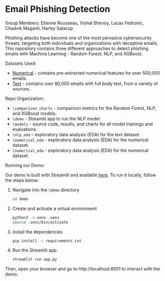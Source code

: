 # Email Phishing Detection

Group Members: Etienne Rousseau, Vishal Shenoy, Lucas Fedronic, Chadvik Maganti, Harley Salacup

Phishing attacks have become one of the most pervasive cybersecurity threats, targeting both individuals and organizations with deceptive emails. This repository contains three different approaches to detect phishing emails with Machine Learning - Random Forest, NLP, and XGBoost.

Datasets Used:
- [Numerical](https://www.kaggle.com/datasets/ethancratchley/email-phishing-dataset) - contains pre-extracted numerical features for over 500,000 emails.
- [Text](https://www.kaggle.com/datasets/naserabdullahalam/phishing-email-dataset) - contains over 80,000 emails with full body text, from a variety of sources.

Repo Organization:
- `\comparison_charts` - comparison metrics for the Random Forest, NLP, and XGBoost models.
- `\demo` - Streamlit app to run the NLP model.
- `\models` - source code, results, and charts for all model trainings and evaluations.
- `\nlp_eda` - exploratory data analysis (EDA) for the text dataset.
- `\numerical_eda` - exploratory data analysis (EDA) for the numerical dataset.
- `\numerical_eda` - exploratory data analysis (EDA) for the numerical dataset.

Running our Demo:

Our demo is built with Streamlit and available [here](https://email-phishing-detection.streamlit.app/). To run it locally, follow the steps below:

1. Navigate into the `\demo` directory
   ```bash
   cd demo
   ```

2. Create and activate a virtual environment  
   ```bash
   python3 -m venv .venv
   source .venv/bin/activate
   ```

3. Install the dependencies  
   ```bash
   pip install -r requirements.txt
   ```

4. Run the Streamlit app  
   ```bash
   streamlit run app.py
   ```
Then, open your browser and go to http://localhost:8501 to interact with the demo.